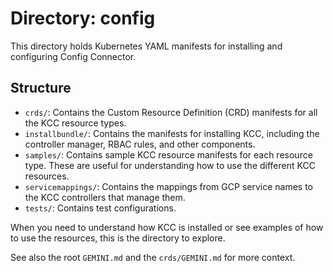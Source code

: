 # Directory: config

This directory holds Kubernetes YAML manifests for installing and configuring Config Connector.

## Structure

*   `crds/`: Contains the Custom Resource Definition (CRD) manifests for all the KCC resource types.
*   `installbundle/`: Contains the manifests for installing KCC, including the controller manager, RBAC rules, and other components.
*   `samples/`: Contains sample KCC resource manifests for each resource type. These are useful for understanding how to use the different KCC resources.
*   `servicemappings/`: Contains the mappings from GCP service names to the KCC controllers that manage them.
*   `tests/`: Contains test configurations.

When you need to understand how KCC is installed or see examples of how to use the resources, this is the directory to explore.

See also the root `GEMINI.md` and the `crds/GEMINI.md` for more context.
